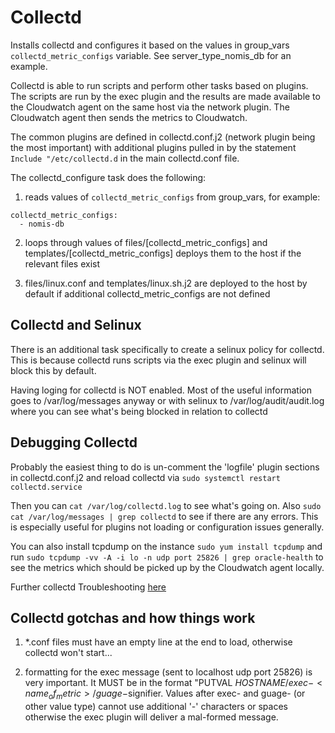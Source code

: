 # Collectd

Installs collectd and configures it based on the values in group_vars `collectd_metric_configs` variable. See server_type_nomis_db for an example.

Collectd is able to run scripts and perform other tasks based on plugins. The scripts are run by the exec plugin and the results are made available to the Cloudwatch agent on the same host via the network plugin. The Cloudwatch agent then sends the metrics to Cloudwatch.

The common plugins are defined in collectd.conf.j2 (network plugin being the most important) with additional plugins pulled in by the statement 
`Include "/etc/collectd.d` in the main collectd.conf file. 

The collectd_configure task does the following:

1. reads values of `collectd_metric_configs` from group_vars, for example:

```    
collectd_metric_configs:
  - nomis-db
```

2. loops through values of files/[collectd_metric_configs] and templates/[collectd_metric_configs] deploys them to the host if the relevant files exist
    
3. files/linux.conf and templates/linux.sh.j2 are deployed to the host by default if additional collectd_metric_configs are not defined

## Collectd and Selinux

There is an additional task specifically to create a selinux policy for collectd. This is because collectd runs scripts via the exec plugin and selinux will block this by default. 

Having loging for collectd is NOT enabled. Most of the useful information goes to /var/log/messages anyway or with selinux to /var/log/audit/audit.log where you can see what's being blocked in relation to collectd

## Debugging Collectd

Probably the easiest thing to do is un-comment the 'logfile' plugin sections in collectd.conf.j2 and reload collectd via `sudo systemctl restart collectd.service`

Then you can `cat /var/log/collectd.log` to see what's going on. Also `sudo cat /var/log/messages | grep collectd` to see if there are any errors. This is especially useful for plugins not loading or configuration issues generally.

You can also install tcpdump on the instance `sudo yum install tcpdump` and run `sudo tcpdump -vv -A -i lo -n udp port 25826 | grep oracle-health` to see the metrics which should be picked up by the Cloudwatch agent locally.

Further collectd Troubleshooting [here](https://collectd.org/wiki/index.php/Troubleshooting)

## Collectd gotchas and how things work

1. *.conf files must have an empty line at the end to load, otherwise collectd won't start...

2. formatting for the exec message (sent to localhost udp port 25826) is very important. It MUST be in the format "PUTVAL $HOSTNAME/exec-<name_of_metric>/guage-$signifier. Values after exec- and guage- (or other value type) cannot use additional '-' characters or spaces otherwise the exec plugin will deliver a mal-formed message. 
